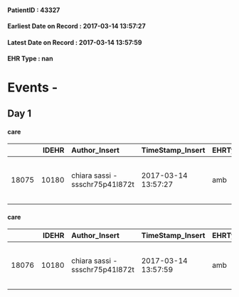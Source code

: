 
#### PatientID : 43327
#### Earliest Date on Record : 2017-03-14 13:57:27
#### Latest Date on Record : 2017-03-14 13:57:59
#### EHR Type : nan

# Events - 

## Day 1

#### care
|       |   IDEHR | Author_Insert                   | TimeStamp_Insert    | EHRType   |   PatientID |   IDGESTIONE_AUSILI |   opt_annulla_consegna | dt_Ric_consegna     | opt_ausilio                          |
|------:|--------:|:--------------------------------|:--------------------|:----------|------------:|--------------------:|-----------------------:|:--------------------|:-------------------------------------|
| 18075 |   10180 | chiara sassi - ssschr75p41l872t | 2017-03-14 13:57:27 | amb       |       43327 |               18010 |                      0 | 2017-03-14 00:00:00 | 2 tips walker 2 wheels (walker) # 10 |

#### care
|       |   IDEHR | Author_Insert                   | TimeStamp_Insert    | EHRType   |   PatientID |   IDGESTIONE_AUSILI |   opt_annulla_consegna | dt_Ric_consegna     | opt_ausilio                             |
|------:|--------:|:--------------------------------|:--------------------|:----------|------------:|--------------------:|-----------------------:|:--------------------|:----------------------------------------|
| 18076 |   10180 | chiara sassi - ssschr75p41l872t | 2017-03-14 13:57:59 | amb       |       43327 |               18011 |                      0 | 2017-03-14 00:00:00 | antid air mattress with compressor # 16 |


